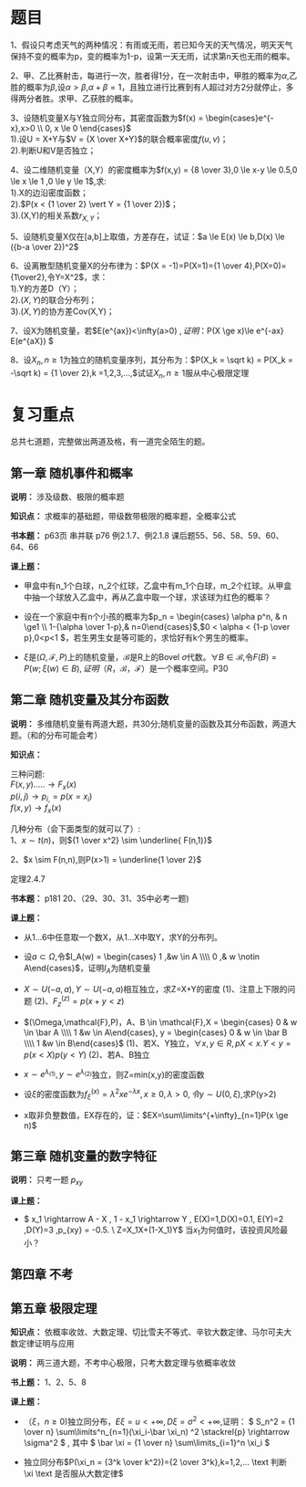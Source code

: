 <script src="https://cdn.mathjax.org/mathjax/latest/MathJax.js?config=TeX-AMS-MML_HTMLorMML" type="text/javascript"></script> <script type="text/x-mathjax-config"> MathJax.Hub.Config({ tex2jax: { skipTags: ['script', 'noscript', 'style', 'textarea', 'pre'], inlineMath: [['$','$']] } }); </script>

# 题目
1、假设只考虑天气的两种情况：有雨或无雨，若已知今天的天气情况，明天天气保持不变的概率为p，变的概率为1-p，设第一天无雨，试求第n天也无雨的概率。

2、甲、乙比赛射击，每进行一次，胜者得1分，在一次射击中，甲胜的概率为$\alpha$,乙胜的概率为$\beta$,设$\alpha > \beta$,$\alpha + \beta =1$，且独立进行比赛到有人超过对方2分就停止，多得两分者胜。求甲、乙获胜的概率。

3、设随机变量X与Y独立同分布，其密度函数为$f(x) = \begin{cases}e^{-x},x>0 \\ 0, x \le 0 \end{cases}$  \
1).设U = X+Y与$V = {X \over X+Y}$的联合概率密度$f(u,v)$； \
2).判断U和V是否独立；

4、设二维随机变量（X,Y）的密度概率为$f(x,y) = {8 \over 3},0 \le x-y \le 0.5,0 \le x \le 1 ,0 \le y \le 1$,求:  \
1).X的边沿密度函数；  \
2).$P(x < {1 \over 2} \vert Y = {1 \over 2})$； \
3).(X,Y)的相关系数$r_{X,Y}$；

5、设随机变量X仅在[a,b]上取值，方差存在，试证：$a \le E(x) \le b,D(x) \le ({b-a \over 2})^2$

6、设离散型随机变量X的分布律为：$P(X = -1)=P(X=1)={1 \over 4},P(X=0)={1\over2},令Y=X^2$，求： \
1).Y的方差D（Y）； \
2).$(X,Y)$的联合分布列； \
3).$(X,Y)$的协方差Cov(X,Y)；

7、设X为随机变量，若$E(e^{ax})<\infty(a>0) $,证明：$P(X \ge x)\le e^{-ax} E(e^{aX}) $

8、设${X_n,n \ge 1}$为独立的随机变量序列，其分布为：$P(X_k = \sqrt k) = P(X_k = -\sqrt k) = {1 \over 2},k =1,2,3,...,$试证${X_n,n \ge 1}$服从中心极限定理

# 复习重点
总共七道题，完整做出两道及格，有一道完全陌生的题。

## 第一章 随机事件和概率
**说明：** 涉及级数、极限的概率题

**知识点：** 求概率的基础题，带级数带极限的概率题，全概率公式

**书本题：** p63页 串并联 p76 例2.1.7、例2.1.8 课后题55、56、58、59、60、 64、66

**课上题：**

- 甲盒中有n_1个白球，n_2个红球，乙盒中有m_1个白球，m_2个红球。从甲盒中抽一个球放入乙盒中，再从乙盒中取一个球，求该球为红色的概率？

- 设在一个家庭中有n个小孩的概率为$p_n = \begin{cases} \alpha p^n, & n \ge1 \\ 1-{\alpha \over 1-p},& n=0\end{cases}$,$0 < \alpha < {1-p \over p},0<p<1 $，若生男生女是等可能的，求恰好有k个男生的概率。

- $\xi$是$(\Omega,\mathcal{F},P)$上的随机变量，$\mathcal{B}$是R上的Bovel $\sigma$代数。$\forall B \in \mathcal{B}$,令$F(B) = P(w;\xi(w)\in B),证明（R，\mathcal{B}，\mathcal{F}）$是一个概率空间。P30

## 第二章 随机变量及其分布函数
**说明：**
多维随机变量有两道大题，共30分;随机变量的函数及其分布函数，两道大题。（和的分布可能会考）

**知识点：**

三种问题: \
$F(x,y) ..... \longrightarrow F_x(x)$ \
$p(i,j) \longrightarrow p_{i,} = p(x=x_i)$ \
$f(x,y) \longrightarrow f_x(x)$

几种分布（会下面类型的就可以了）: \
1、$x \sim t(n)$，则${1 \over x^2} \sim \underline{ F(n,1)}$ 

2、$x \sim F(n,n),则P(x>1) = \underline{1 \over 2}$



定理2.4.7

**书本题：** p181 20、（29、30、31、35中必考一题)

**课上题：**

- 从1...6中任意取一个数X，从1...X中取Y，求Y的分布列。

- 设$a \subset \Omega$,令$I_A(w) = \begin{cases} 1 ,&w \in A \\\\ 0 ,& w \notin A\end{cases}$，证明$I_A$为随机变量

- $X \sim U(-a,a),Y \sim U(-a,a)$相互独立，求Z=X+Y的密度 (1)、注意上下限的问题 (2)、$F^{(z)}_z = p(x+y < z)$

- $(\Omega,\mathcal{F},P)，A、B \in \mathcal{F},X = \begin{cases} 0 & w \in \bar A \\\\ 1 &w \in A\end{cases},  y = \begin{cases} 0 & w \in \bar B \\\\ 1 &w \in B\end{cases}$   (1)、若X、Y独立，$\forall x,y \in R,p{X <x.Y<y} = p(x<X)p(y<Y)$   (2)、若A、B独立

- $x \sim e^{\lambda_{(1)}},y \sim e^{\lambda_{(2)}}$独立，则Z=min(x,y)的密度函数

- 设$\xi$的密度函数为$f^{(x)}_\xi=\lambda^2xe^{-\lambda x},x \ge0,\lambda >0,令y \sim U(0,\xi)$,求P(y>2)

- x取非负整数值，EX存在的，证：$EX=\sum\limits^{+\infty}_{n=1}P(x \ge n)$



## 第三章 随机变量的数字特征

**说明：** 只考一题 $p_{xy}$

**课上题：**
- $ x_1 \rightarrow A - X , 1 - x_1 \rightarrow Y , E(X)=1,D(X)=0.1, E(Y)=2 ,D(Y)=3 ,p_{xy} = -0.5. \\ Z=X_1X+(1-X_1)Y$ 当$x_1$为何值时，该投资风险最小？

## 第四章 不考

## 第五章 极限定理
**知识点：** 依概率收敛、大数定理、切比雪夫不等式、辛钦大数定律、马尔可夫大数定律证明与应用

**说明：**
两三道大题，不考中心极限，只考大数定理与依概率收敛

**书上题：**
1、2、5、8

**课上题：**
- $（\xi ，n \ge 0)$独立同分布，$E \xi = u < +\infty,D \xi  = \sigma^2 < +\infty$,证明： $ S_n^2 = {1 \over n} \sum\limits^n_{n=1}(\xi_i-\bar \xi_n) ^2 \stackrel{p} \rightarrow \sigma^2 $ , 其中 $ \bar \xi = {1 \over n} \sum\limits_{i=1}^n \xi_i $

- 独立同分布$P(\xi_n = {3^k \over k^2})={2 \over 3^k},k=1,2,... \text 判断 \xi  \text 是否服从大数定律$

